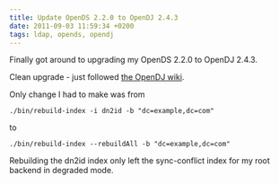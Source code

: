 ```yaml
---
title: Update OpenDS 2.2.0 to OpenDJ 2.4.3
date: 2011-09-03 11:59:34 +0200
tags: ldap, opends, opendj
---
```


Finally got around to upgrading my OpenDS 2.2.0 to OpenDJ 2.4.3.

Clean upgrade - just followed [the OpenDJ wiki](https://wikis.forgerock.org/confluence/display/OPENDJ/OpenDJ+Installation+Guide#OpenDJInstallationGuide-UpgradingToOpenDJDirectoryServer).

Only change I had to make was from

```shell
./bin/rebuild-index -i dn2id -b "dc=example,dc=com"
```

to

```shell
./bin/rebuild-index --rebuildAll -b "dc=example,dc=com"
```

Rebuilding the dn2id index only left the sync-conflict index for my root backend in degraded mode.
